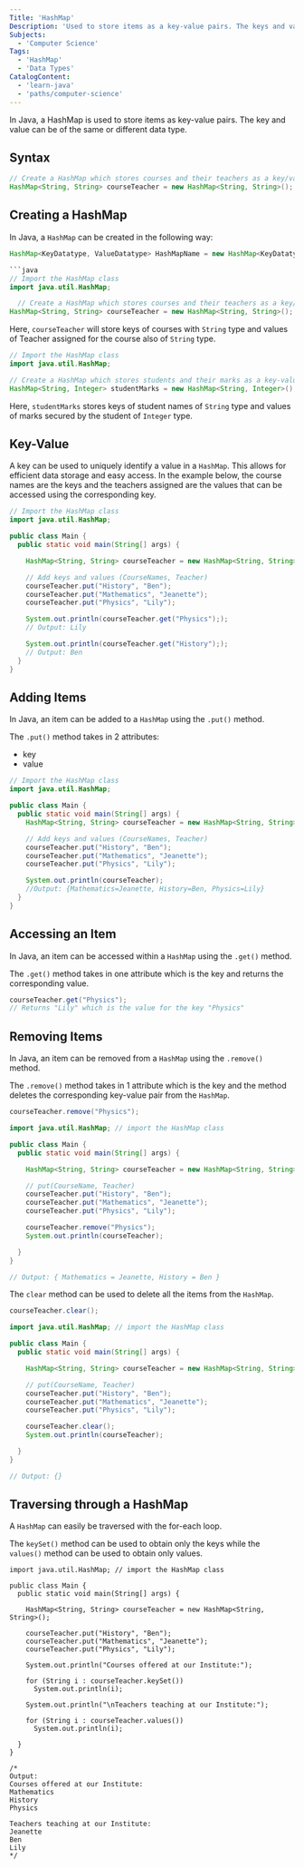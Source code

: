 ```yaml
---
Title: 'HashMap'
Description: 'Used to store items as a key-value pairs. The keys and values can be of either same or different types.'
Subjects:
  - 'Computer Science'
Tags:
  - 'HashMap'
  - 'Data Types'
CatalogContent:
  - 'learn-java'
  - 'paths/computer-science'
---
```


In Java, a HashMap is used to store items as key-value pairs. The key and value can be of the same or different data type.

## Syntax

```java
// Create a HashMap which stores courses and their teachers as a key/value pair
HashMap<String, String> courseTeacher = new HashMap<String, String>();
```

## Creating a HashMap

In Java, a `HashMap` can be created in the following way:

```java
HashMap<KeyDatatype, ValueDatatype> HashMapName = new HashMap<KeyDatatype, ValueDatatype>();

```java
// Import the HashMap class
import java.util.HashMap;

  // Create a HashMap which stores courses and their teachers as a key/value pair
HashMap<String, String> courseTeacher = new HashMap<String, String>();
````

Here, `courseTeacher` will store keys of courses with `String` type and values of Teacher assigned for the course also of `String` type.

```java
// Import the HashMap class
import java.util.HashMap;

// Create a HashMap which stores students and their marks as a key-value pair
HashMap<String, Integer> studentMarks = new HashMap<String, Integer>();
```

Here, `studentMarks` stores keys of student names of `String` type and values of marks secured by the student of `Integer` type.

## Key-Value

A key can be used to uniquely identify a value in a `HashMap`. This allows for efficient data storage and easy access. In the example below, the course names are the keys and the teachers assigned are the values that can be accessed using the corresponding key.

```java
// Import the HashMap class
import java.util.HashMap;

public class Main {
  public static void main(String[] args) {

    HashMap<String, String> courseTeacher = new HashMap<String, String>();

    // Add keys and values (CourseNames, Teacher)
    courseTeacher.put("History", "Ben");
    courseTeacher.put("Mathematics", "Jeanette");
    courseTeacher.put("Physics", "Lily");

    System.out.println(courseTeacher.get("Physics"););
    // Output: Lily

    System.out.println(courseTeacher.get("History"););
    // Output: Ben
  }
}
```

## Adding Items

In Java, an item can be added to a `HashMap` using the `.put()` method.

The `.put()` method takes in 2 attributes:

- key
- value

```java
// Import the HashMap class
import java.util.HashMap;

public class Main {
  public static void main(String[] args) {
    HashMap<String, String> courseTeacher = new HashMap<String, String>();

    // Add keys and values (CourseNames, Teacher)
    courseTeacher.put("History", "Ben");
    courseTeacher.put("Mathematics", "Jeanette");
    courseTeacher.put("Physics", "Lily");

    System.out.println(courseTeacher);
    //Output: {Mathematics=Jeanette, History=Ben, Physics=Lily}
  }
}
```

## Accessing an Item

In Java, an item can be accessed within a `HashMap` using the `.get()` method.

The `.get()` method takes in one attribute which is the key and returns the corresponding value.

```java
courseTeacher.get("Physics");
// Returns "Lily" which is the value for the key "Physics"
```

## Removing Items

In Java, an item can be removed from a `HashMap` using the `.remove()` method.

The `.remove()` method takes in 1 attribute which is the key and the method deletes the corresponding key-value pair from the `HashMap`.

```java
courseTeacher.remove("Physics");
```

```java
import java.util.HashMap; // import the HashMap class

public class Main {
  public static void main(String[] args) {

    HashMap<String, String> courseTeacher = new HashMap<String, String>();

    // put(CourseName, Teacher)
    courseTeacher.put("History", "Ben");
    courseTeacher.put("Mathematics", "Jeanette");
    courseTeacher.put("Physics", "Lily");

    courseTeacher.remove("Physics");
    System.out.println(courseTeacher);

  }
}

// Output: { Mathematics = Jeanette, History = Ben }
```

The `clear` method can be used to delete all the items from the `HashMap`.

```java
courseTeacher.clear();
```

```java
import java.util.HashMap; // import the HashMap class

public class Main {
  public static void main(String[] args) {

    HashMap<String, String> courseTeacher = new HashMap<String, String>();

    // put(CourseName, Teacher)
    courseTeacher.put("History", "Ben");
    courseTeacher.put("Mathematics", "Jeanette");
    courseTeacher.put("Physics", "Lily");

    courseTeacher.clear();
    System.out.println(courseTeacher);

  }
}

// Output: {}
```

## Traversing through a HashMap

A `HashMap` can easily be traversed with the for-each loop.

The `keySet()` method can be used to obtain only the keys while the `values()` method can be used to obtain only values.

```codebyte/java
import java.util.HashMap; // import the HashMap class

public class Main {
  public static void main(String[] args) {

    HashMap<String, String> courseTeacher = new HashMap<String, String>();

    courseTeacher.put("History", "Ben");
    courseTeacher.put("Mathematics", "Jeanette");
    courseTeacher.put("Physics", "Lily");

    System.out.println("Courses offered at our Institute:");

    for (String i : courseTeacher.keySet())
      System.out.println(i);

    System.out.println("\nTeachers teaching at our Institute:");

    for (String i : courseTeacher.values())
      System.out.println(i);

  }
}

/*
Output:
Courses offered at our Institute:
Mathematics
History
Physics

Teachers teaching at our Institute:
Jeanette
Ben
Lily
*/
```
